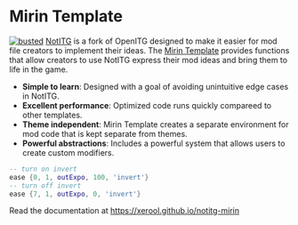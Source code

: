 # Mirin Template
[![busted](https://github.com/XeroOl/notitg-mirin/actions/workflows/tests.yml/badge.svg)](https://github.com/XeroOl/notitg-mirin/actions/workflows/tests.yml)
[NotITG](https://notitg.heysora.net) is a fork of OpenITG designed to make it easier for mod file creators to implement their ideas. The [Mirin Template](https://www.github.com/XeroOl/notitg-mirin) provides functions that allow creators to use NotITG express their mod ideas and bring them to life in the game.

* **Simple to learn**: Designed with a goal of avoiding unintuitive edge cases in NotITG.
* **Excellent performance**: Optimized code runs quickly compareed to other templates.
* **Theme independent**: Mirin Template creates a separate environment for mod code that is kept separate from themes.
* **Powerful abstractions**: Includes a powerful system that allows users to create custom modifiers.

```lua
-- turn on invert
ease {0, 1, outExpo, 100, 'invert'}
-- turn off invert
ease {7, 1, outExpo, 0, 'invert'}
```
Read the documentation at https://xerool.github.io/notitg-mirin
